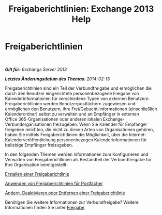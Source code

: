 ﻿---
title: 'Freigaberichtlinien: Exchange 2013 Help'
TOCTitle: Freigaberichtlinien
ms:assetid: 8a1b5de1-8f97-4e19-97d6-de3c0770c55e
ms:mtpsurl: https://technet.microsoft.com/de-de/library/JJ657466(v=EXCHG.150)
ms:contentKeyID: 50476126
ms.date: 04/24/2018
mtps_version: v=EXCHG.150
ms.translationtype: HT
---

# Freigaberichtlinien

 

_**Gilt für:** Exchange Server 2013_

_**Letztes Änderungsdatum des Themas:** 2014-02-15_

Freigaberichtlinien sind ein Teil der Verbundfreigabe und ermöglichen die durch den Benutzer eingerichtete personenbezogene Freigabe von Kalenderinformationen für verschiedene Typen von externen Benutzern. Freigaberichtlinien werden Benutzerpostfächern zugewiesen und ermöglichen den Benutzern, ihre Frei/Gebucht-Informationen (einschließlich Kalenderordner) selbst zu verwalten und an Empfänger in externen Office 365-Organisationen oder anderen lokalen Exchange-Verbundorganisationen freizugeben. Wenn Sie Kalender für Empfänger freigeben möchten, die nicht zu diesen Arten von Organisationen gehören, haben Sie mittels Freigaberichtlinien die Möglichkeit, über die Internet-Kalenderveröffentlichung personenbezogen Kalenderinformationen für beliebige Empfänger freizugeben.

In den folgenden Themen werden Informationen zum Konfigurieren und Verwalten von Freigaberichtlinien als Bestandteil der Verbundfreigabe für Ihre Organisation bereitgestellt:

[Erstellen einer Freigaberichtlinie](create-a-sharing-policy-exchange-2013-help.md)

[Anwenden von Freigaberichtlinien für Postfächer](apply-a-sharing-policy-to-mailboxes-exchange-2013-help.md)

[Ändern, Deaktivieren oder Entfernen einer Freigaberichtlinie](modify-disable-or-remove-a-sharing-policy-exchange-2013-help.md)

Benötigen Sie weitere Informationen zur Verbundfreigabe? Weitere Informationen finden Sie unter [Freigabe](sharing-exchange-2013-help.md).

